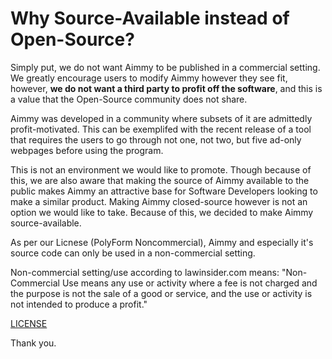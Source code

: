 # Why Source-Available instead of Open-Source?
Simply put, we do not want Aimmy to be published in a commercial setting. We greatly encourage users to modify Aimmy however they see fit, however, **we do not want a third party to profit off the software**, and this is a value that the Open-Source community does not share.

Aimmy was developed in a community where subsets of it are admittedly profit-motivated. This can be exemplifed with the recent release of a tool that requires the users to go through not one, not two, but five ad-only webpages before using the program.

This is not an environment we would like to promote. Though because of this, we are also aware that making the source of Aimmy available to the public makes Aimmy an attractive base for Software Developers looking to make a similar product. Making Aimmy closed-source however is not an option we would like to take. Because of this, we decided to make Aimmy source-available.

As per our Licnese (PolyForm Noncommercial), Aimmy and especially it's source code can only be used in a non-commercial setting.

Non-commercial setting/use according to lawinsider.com means:
"Non-Commercial Use means any use or activity where a fee is not charged and the purpose is not the sale of a good or service, and the use or activity is not intended to produce a profit."

[LICENSE](https://github.com/MarsQQ/Aimmy/blob/master/LICENSE)

Thank you.
